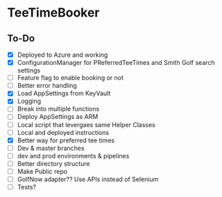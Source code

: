# TeeTimeBooker

## To-Do
- [x] Deployed to Azure and working
- [x] ConfigurationManager for PReferredTeeTimes and Smith Golf search settings
- [ ] Feature flag to enable booking or not
- [ ] Better error handling
- [x] Load AppSettings from KeyVault
- [x] Logging
- [ ] Break into multiple functions
- [ ] Deploy AppSettings as ARM
- [ ] Local script that levergaes same Helper Classes
- [ ] Local and deployed instructions
- [x] Better way for preferred tee times
- [ ] Dev & master branches
- [ ] dev and prod environments & pipelines
- [ ] Better directory structure
- [ ] Make Public repo
- [ ] GolfNow adapter?? Use APIs instead of Selenium
- [ ] Tests?